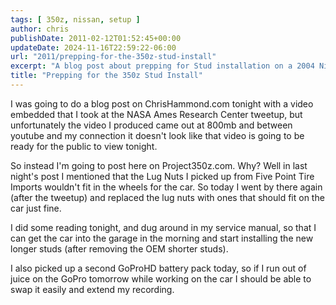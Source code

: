 ```yaml
---
tags: [ 350z, nissan, setup ]
author: chris
publishDate: 2011-02-12T01:52:45+00:00
updateDate: 2024-11-16T22:59:22-06:00
url: "2011/prepping-for-the-350z-stud-install"
excerpt: "A blog post about prepping for Stud installation on a 2004 Nissan 350z to better mount wheels."
title: "Prepping for the 350z Stud Install"
---
```


I was going to do a blog post on ChrisHammond.com tonight with a video embedded that I took at the NASA Ames Research Center tweetup, but unfortunately the video I produced came out at 800mb and between youtube and my connection it doesn't look like that video is going to be ready for the public to view tonight.

So instead I'm going to post here on Project350z.com. Why? Well in last night's post I mentioned that the Lug Nuts I picked up from Five Point Tire Imports wouldn't fit in the wheels for the car. So today I went by there again (after the tweetup) and replaced the lug nuts with ones that should fit on the car just fine.

I did some reading tonight, and dug around in my service manual, so that I can get the car into the garage in the morning and start installing the new longer studs (after removing the OEM shorter studs).

I also picked up a second GoProHD battery pack today, so if I run out of juice on the GoPro tomorrow while working on the car I should be able to swap it easily and extend my recording.
